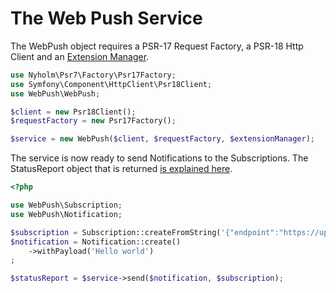 # The Web Push Service

The WebPush object requires a PSR-17 Request Factory, a PSR-18 Http Client and an [Extension Manager](advanced-service.md).

```php
use Nyholm\Psr7\Factory\Psr17Factory;
use Symfony\Component\HttpClient\Psr18Client;
use WebPush\WebPush;

$client = new Psr18Client();
$requestFactory = new Psr17Factory();

$service = new WebPush($client, $requestFactory, $extensionManager);
```

The service is now ready to send Notifications to the Subscriptions. The StatusReport object that is returned [is explained here](../common-concepts/the-satus-report.md).

```php
<?php

use WebPush\Subscription;
use WebPush\Notification;

$subscription = Subscription::createFromString('{"endpoint":"https://updates.push.services.mozilla.com/wpush/v2/AAAAAAAA[…]AAAAAAAAA","keys":{"auth":"XXXXXXXXXXXXXX","p256dh":"YYYYYYYY[…]YYYYYYYYYYYYY"}}');
$notification = Notification::create()
    ->withPayload('Hello world')
;

$statusReport = $service->send($notification, $subscription);
```



